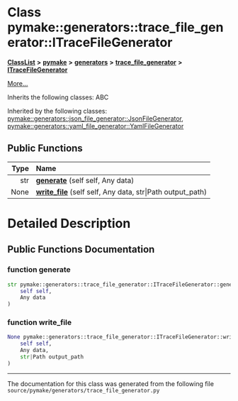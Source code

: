 
# Class pymake::generators::trace\_file\_generator::ITraceFileGenerator



[**ClassList**](annotated.md) **>** [**pymake**](namespacepymake.md) **>** [**generators**](namespacepymake_1_1generators.md) **>** [**trace\_file\_generator**](namespacepymake_1_1generators_1_1trace__file__generator.md) **>** [**ITraceFileGenerator**](classpymake_1_1generators_1_1trace__file__generator_1_1ITraceFileGenerator.md)



[More...](#detailed-description)




Inherits the following classes: ABC


Inherited by the following classes: [pymake::generators::json\_file\_generator::JsonFileGenerator](classpymake_1_1generators_1_1json__file__generator_1_1JsonFileGenerator.md),  [pymake::generators::yaml\_file\_generator::YamlFileGenerator](classpymake_1_1generators_1_1yaml__file__generator_1_1YamlFileGenerator.md)










## Public Functions

| Type | Name |
| ---: | :--- |
|  str | [**generate**](#function-generate) (self self, Any data) <br> |
|  None | [**write\_file**](#function-write_file) (self self, Any data, str\|Path output\_path) <br> |








# Detailed Description


 


    
## Public Functions Documentation


### function generate 


```Python
str pymake::generators::trace_file_generator::ITraceFileGenerator::generate (
    self self,
    Any data
) 
```



 


        

### function write\_file 


```Python
None pymake::generators::trace_file_generator::ITraceFileGenerator::write_file (
    self self,
    Any data,
    str|Path output_path
) 
```



 


        

------------------------------
The documentation for this class was generated from the following file `source/pymake/generators/trace_file_generator.py`